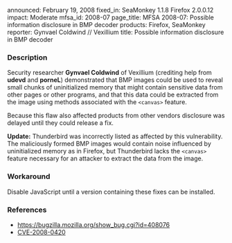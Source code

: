 announced: February 19, 2008
fixed_in: SeaMonkey 1.1.8
          Firefox 2.0.0.12
impact: Moderate
mfsa_id: 2008-07
page_title: MFSA 2008-07: Possible information disclosure in BMP decoder
products: Firefox, SeaMonkey
reporter: Gynvael Coldwind // Vexillium
title: Possible information disclosure in BMP decoder

<h3>Description</h3>

<p>Security researcher <strong>Gynvael Coldwind</strong> of Vexillium
(crediting help from <strong>udevd</strong> and <strong>porneL</strong>)
demonstrated that BMP images
could be used to reveal small chunks of uninitialized memory
that might contain sensitive data from other pages or other
programs, and that this data could be extracted from the
image using methods associated with the <code>&lt;canvas&gt;</code>
feature.
</p>
<p class="note">Because this flaw also affected products from other vendors disclosure
was delayed until they could release a fix.</p>

<p><b>Update:</b> Thunderbird was incorrectly listed as affected by this
vulnerability. The maliciously formed BMP images would contain
noise influenced by uninitialized memory as in Firefox, but Thunderbird
lacks the <code>&lt;canvas&gt;</code> feature necessary for an attacker
to extract the data from the image.

</p><h3>Workaround</h3>

<p>Disable JavaScript until a version containing these fixes can be
installed.</p>

<h3>References</h3>

<ul>
  <li><a href="https://bugzilla.mozilla.org/show_bug.cgi?id=408076">
       https://bugzilla.mozilla.org/show_bug.cgi?id=408076</a></li>

  <li><a class="ex-ref" href="http://cve.mitre.org/cgi-bin/cvename.cgi?name=CVE-2008-0420">
       CVE-2008-0420</a></li>

</ul>



